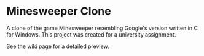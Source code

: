 # Minesweeper Clone

A clone of the game Minesweeper resembling Google's version written in C for Windows. This project was created for a university assignment.

See the [wiki](https://github.com/alphaanar/console-minesweeper/wiki) page for a detailed preview.

